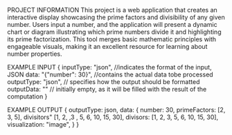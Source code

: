 PROJECT INFORMATION 
 This project is a web application that creates an interactive display showcasing the prime factors and divisibility of any given number. Users input a number, and the application will present a dynamic chart or diagram illustrating which prime numbers divide it and highlighting its prime factorization. This tool merges basic mathematic principles with engageable visuals, making it an excellent resource for learning about number properties. 

EXAMPLE INPUT 
{
    inputType: "json", //indicates the format of the input, JSON
    data: "{\"number\": 30}", //contains the actual data tobe processed
    outputType: "json", // specifies how the output should be formatted
    outputData: "" // initially empty, as it will be filled  with the result of the computation
}

EXAMPLE OUTPUT
{
    outputType: json,
    data: {
        number: 30,
        primeFactors: [2, 3, 5],
        divisitors" [1, 2, ,3 , 5, 6, 10, 15, 30],
        divisors: [1, 2, 3, 5, 6, 10, 15, 30],
        visualization: "image",
    }
}

